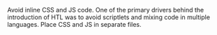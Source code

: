 Avoid inline CSS and JS code. One of the primary drivers behind the introduction of HTL was to avoid scriptlets and mixing code in multiple languages. Place CSS and JS in separate files.